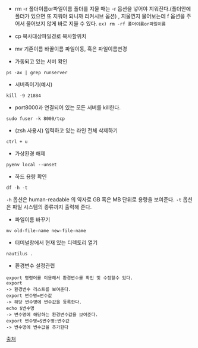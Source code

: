 * rm -r 폴더이름or파일이름
폴더를 지울 때는 -r 옵션을 넣어야 지워진다.(폴더안에 폴더가 있으면 또 지워야 되니까 리커시브 옵션) ,
지울껀지 물어보는데 f 옵션을 주어서 물어보지 않게 바로 지울 수 있다. `ex) rm -rf 폴더이름or파일이름`

* cp 복사대상파일경로 복사할위치

* mv 기존이름 바꿀이름
파일이동, 혹은 파일이름변경

* 가동되고 있는 서버 확인
```
ps -ax | grep runserver
```

* 서버죽이기(예시)
```
kill -9 21884
```

* port8000과 연결되어 있는 모든 서버를 kill한다.
```
sudo fuser -k 8000/tcp
```

* (zsh 사용시) 입력하고 있는 라인 전체 삭제하기
```
ctrl + u
```

* 가상환경 해제
```
pyenv local --unset
```

* 하드 용량 확인
```
df -h -t
```
`-h` 옵션은 human-readable 의 약자로 GB 혹은 MB 단위로 용량을 보여준다.
`-t` 옵션은 파일 시스템의 종류까지 출력해 준다.

* 파일이름 바꾸기
```
mv old-file-name new-file-name
```

* 터미널창에서 현재 있는 디렉토리 열기
```
nautilus .
```

* 환경변수 설정관련
```
export 명령어를 이용해서 환경변수를 확인 및 수정할수 있다.
export
-> 환경변수 리스트를 보여준다.
export 변수명=변수값
-> 해당 변수명에 변수값을 등록한다.
echo $변수명
-> 변수명에 해당하는 환경변수값을 보여준다.
export 변수명=$변수명:변수값
-> 변수명에 변수값을 추가한다

```
[출처](http://akaseon.tistory.com/50)
